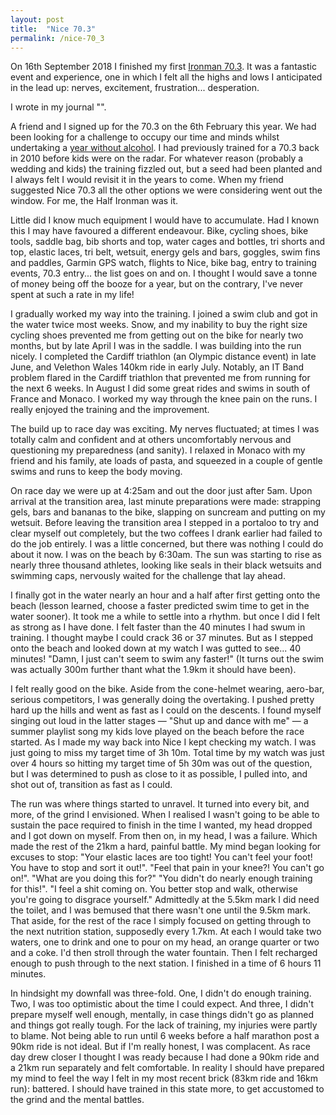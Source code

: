 ```yaml
---
layout: post
title:  "Nice 70.3"
permalink: /nice-70_3
---
```


On 16th September 2018 I finished my first [Ironman 70.3](https://en.wikipedia.org/wiki/Ironman_70.3). It was a fantastic event and experience, one in which I felt all the highs and lows I anticipated in the lead up: nerves, excitement, frustration... desperation.

I wrote in my journal "".

A friend and I signed up for the 70.3 on the 6th February this year. We had been looking for a challenge to occupy our time and minds whilst undertaking a [year without alcohol](). I had previously trained for a 70.3 back in 2010 before kids were on the radar. For whatever reason (probably a wedding and kids) the training fizzled out, but a seed had been planted and I always felt I would revisit it in the years to come. When my friend suggested Nice 70.3 all the other options we were considering went out the window. For me, the Half Ironman was it.

Little did I know much equipment I would have to accumulate. Had I known this I may have favoured a different endeavour. Bike, cycling shoes, bike tools, saddle bag, bib shorts and top, water cages and bottles, tri shorts and top, elastic laces, tri belt, wetsuit, energy gels and bars, goggles, swim fins and paddles, Garmin GPS watch, flights to Nice, bike bag, entry to training events, 70.3 entry... the list goes on and on. I thought I would save a tonne of money being off the booze for a year, but on the contrary, I've never spent at such a rate in my life! 

I gradually worked my way into the training. I joined a swim club and got in the water twice most weeks. Snow, and my inability to buy the right size cycling shoes prevented me from getting out on the bike for nearly two months, but by late April I was in the saddle. I was building into the run nicely. I completed the Cardiff triathlon (an Olympic distance event) in late June, and Velethon Wales 140km ride in early July. Notably, an IT Band problem flared in the Cardiff triathlon that prevented me from running for the next 6 weeks. In August I did some great rides and swims in south of France and Monaco. I worked my way through the knee pain on the runs. I really enjoyed the training and the improvement.

The build up to race day was exciting. My nerves fluctuated; at times I was totally calm and confident and at others uncomfortably nervous and questioning my preparedness (and sanity). I relaxed in Monaco with my friend and his family, ate loads of pasta, and squeezed in a couple of gentle swims and runs to keep the body moving.

On race day we were up at 4:25am and out the door just after 5am. Upon arrival at the transition area, last minute preparations were made: strapping gels, bars and bananas to the bike, slapping on suncream and putting on my wetsuit. Before leaving the transition area I stepped in a portaloo to try and clear myself out completely, but the two coffees I drank earlier had failed to do the job entirely. I was a little concerned, but there was nothing I could do about it now. I was on the beach by 6:30am. The sun was starting to rise as nearly three thousand athletes, looking like seals in their black wetsuits and swimming caps, nervously waited for the challenge that lay ahead.

I finally got in the water nearly an hour and a half after first getting onto the beach (lesson learned, choose a faster predicted swim time to get in the water sooner). It took me a while to settle into a rhythm. but once I did I felt as strong as I have done. I felt faster than the 40 minutes I had swum in training. I thought maybe I could crack 36 or 37 minutes. But as I stepped onto the beach and looked down at my watch I was gutted to see... 40 minutes! "Damn, I just can't seem to swim any faster!" (It turns out the swim was actually 300m further thant what the 1.9km it should have been).

I felt really good on the bike. Aside from the cone-helmet wearing, aero-bar, serious competitors, I was generally doing the overtaking. I pushed pretty hard up the hills and went as fast as I could on the descents. I found myself singing out loud in the latter stages — "Shut up and dance with me" — a summer playlist song my kids love played on the beach before the race started. As I made my way back into Nice I kept checking my watch. I was just going to miss my target time of 3h 10m. Total time by my watch was just over 4 hours so hitting my target time of 5h 30m was out of the question, but I was determined to push as close to it as possible, I pulled into, and shot out of, transition as fast as I could.

The run was where things started to unravel. It turned into every bit, and more, of the grind I envisioned. When I realised I wasn't going to be able to sustain the pace required to finish in the time I wanted, my head dropped and I got down on myself. From then on, in my head, I was a failure. Which made the rest of the 21km a hard, painful battle. My mind began looking for excuses to stop: "Your elastic laces are too tight! You can't feel your foot! You have to stop and sort it out!". "Feel that pain in your knee?! You can't go on!". "What are you doing this for?" "You didn't do nearly enough training for this!". "I feel a shit coming on. You better stop and walk, otherwise you're going to disgrace yourself." Admittedly at the 5.5km mark I did need the toilet, and I was bemused that there wasn't one until the 9.5km mark. That aside, for the rest of the race I simply focused on getting through to the next nutrition station, supposedly every 1.7km. At each I would take two waters, one to drink and one to pour on my head, an orange quarter or two and a coke. I'd then stroll through the water fountain. Then I felt recharged enough to push through to the next station. I finished in a time of 6 hours 11 minutes.

In hindsight my downfall was three-fold. One, I didn't do enough training. Two, I was too optimistic about the time I could expect. And three, I didn't prepare myself well enough, mentally, in case things didn't go as planned and things got really tough. For the lack of training, my injuries were partly to blame. Not being able to run until 6 weeks before a half marathon post a 90km ride is not ideal. But if I'm really honest, I was complacent. As race day drew closer I thought I was ready because I had done a 90km ride and a 21km run separately and felt comfortable. In reality I should have prepared my mind to feel the way I felt in my most recent brick (83km ride and 16km run): battered. I should have trained in this state more, to get accustomed to the grind and the mental battles.

